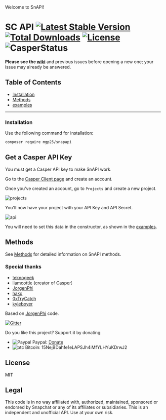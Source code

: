 Welcome to SnAPI!

# SC API [![Latest Stable Version](https://poser.pugx.org/mgp25/snapapi/v/stable)](https://packagist.org/packages/mgp25/snapapi) [![Total Downloads](https://poser.pugx.org/mgp25/snapapi/downloads)](https://packagist.org/packages/mgp25/snapapi) [![License](https://poser.pugx.org/mgp25/snapapi/license)](https://packagist.org/packages/mgp25/snapapi) ![CasperStatus](https://www.mgp25.com/cstatus/status.svg)

**Please see the [wiki](https://github.com/mgp25/SC-API/wiki)** and previous issues before opening a new one; your issue may already be answered.

## Table of Contents

* [Installation]()
* [Methods](methods/methods.md)
* [examples](/examples)
----------

### Installation

Use the following command for installation:

```sh
composer require mgp25/snapapi
```

## Get a Casper API Key

You must get a Casper API key to make SnAPI work.

Go to the [Casper Client page](https://clients.casper.io/login.php) and create an account.

Once you've created an account, go to `Projects` and create a new project.

![projects](http://s2.postimg.org/r7olutpah/projects.png)

You'll now have your project with your API Key and API Secret.

![api](http://s2.postimg.org/vi39qeudl/api.png)

You will need to set this data in the constructor, as shown in the [examples](/examples).

## Methods

See [Methods](methods/methods.md) for detailed information on SnAPI methods.

### Special thanks

- [teknogeek](https://github.com/teknogeek)
- [liamcottle](https://github.com/liamcottle) (creator of [Casper](https://casper.io/))
- [JorgenPhi](https://github.com/JorgenPhi)
- [hako](https://github.com/hako)
- [0xTryCatch](https://github.com/0xTryCatch)
- [kyleboyer](https://github.com/kyleboyer)

Based on [JorgenPhi](https://github.com/JorgenPhi/php-snapchat) code.

[![Gitter](https://badges.gitter.im/Join%20Chat.svg)](https://gitter.im/mgp25/SC-API)

Do you like this project? Support it by donating

- ![Paypal](https://raw.githubusercontent.com/reek/anti-adblock-killer/gh-pages/images/paypal.png) Paypal: [Donate](https://www.paypal.com/cgi-bin/webscr?cmd=_s-xclick&hosted_button_id=QZY4JX3P7278Y)
- ![btc](https://camo.githubusercontent.com/4bc31b03fc4026aa2f14e09c25c09b81e06d5e71/687474703a2f2f7777772e6d6f6e747265616c626974636f696e2e636f6d2f696d672f66617669636f6e2e69636f) Bitcoin: 15NejBDahfe1eLAPSJh4iMfYLHYuKDrwJ2

## License
MIT

## Legal

This code is in no way affiliated with, authorized, maintained, sponsored or endorsed by Snapchat or any of its affiliates or subsidiaries. This is an independent and unofficial API. Use at your own risk.
